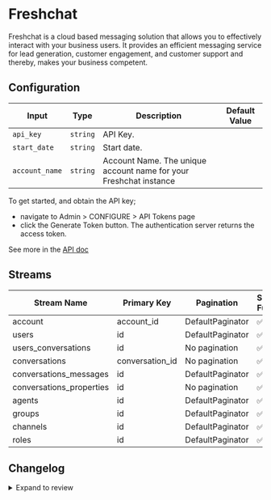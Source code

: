 # Freshchat
Freshchat is a cloud based messaging solution that allows you to effectively interact with your business users. It provides an efficient messaging service for lead generation, customer engagement, and customer support and thereby, makes your business competent.

## Configuration

| Input | Type | Description | Default Value |
|-------|------|-------------|---------------|
| `api_key` | `string` | API Key.  |  |
| `start_date` | `string` | Start date.  |  |
| `account_name` | `string` | Account Name. The unique account name for your Freshchat instance |  |

To get started, and obtain the API key;
- navigate to Admin > CONFIGURE > API Tokens page
- click the Generate Token button. The authentication server returns the access token.

See more in the [API doc](https://developers.freshchat.com/api/#authentication)

## Streams
| Stream Name | Primary Key | Pagination | Supports Full Sync | Supports Incremental |
|-------------|-------------|------------|---------------------|----------------------|
| account | account_id | DefaultPaginator | ✅ |  ❌  |
| users | id | DefaultPaginator | ✅ |  ✅  |
| users_conversations | id | No pagination | ✅ |  ❌  |
| conversations | conversation_id | No pagination | ✅ |  ✅  |
| conversations_messages | id | DefaultPaginator | ✅ |  ✅  |
| conversations_properties | id | No pagination | ✅ |  ❌  |
| agents | id | DefaultPaginator | ✅ |  ✅  |
| groups | id | DefaultPaginator | ✅ |  ❌  |
| channels | id | DefaultPaginator | ✅ |  ✅  |
| roles | id | DefaultPaginator | ✅ |  ❌  |

## Changelog

<details>
  <summary>Expand to review</summary>

| Version | Date | Pull Request | Subject |
|---------|------|--------------|---------|
| 0.0.31 | 2025-10-29 | [68784](https://github.com/airbytehq/airbyte/pull/68784) | Update dependencies |
| 0.0.30 | 2025-10-21 | [68422](https://github.com/airbytehq/airbyte/pull/68422) | Update dependencies |
| 0.0.29 | 2025-10-14 | [68051](https://github.com/airbytehq/airbyte/pull/68051) | Update dependencies |
| 0.0.28 | 2025-10-07 | [67305](https://github.com/airbytehq/airbyte/pull/67305) | Update dependencies |
| 0.0.27 | 2025-09-30 | [66769](https://github.com/airbytehq/airbyte/pull/66769) | Update dependencies |
| 0.0.26 | 2025-09-24 | [66429](https://github.com/airbytehq/airbyte/pull/66429) | Update dependencies |
| 0.0.25 | 2025-09-09 | [65823](https://github.com/airbytehq/airbyte/pull/65823) | Update dependencies |
| 0.0.24 | 2025-08-23 | [65255](https://github.com/airbytehq/airbyte/pull/65255) | Update dependencies |
| 0.0.23 | 2025-08-09 | [64667](https://github.com/airbytehq/airbyte/pull/64667) | Update dependencies |
| 0.0.22 | 2025-08-02 | [64388](https://github.com/airbytehq/airbyte/pull/64388) | Update dependencies |
| 0.0.21 | 2025-07-26 | [64035](https://github.com/airbytehq/airbyte/pull/64035) | Update dependencies |
| 0.0.20 | 2025-07-19 | [63576](https://github.com/airbytehq/airbyte/pull/63576) | Update dependencies |
| 0.0.19 | 2025-07-12 | [62991](https://github.com/airbytehq/airbyte/pull/62991) | Update dependencies |
| 0.0.18 | 2025-07-05 | [62819](https://github.com/airbytehq/airbyte/pull/62819) | Update dependencies |
| 0.0.17 | 2025-06-28 | [62370](https://github.com/airbytehq/airbyte/pull/62370) | Update dependencies |
| 0.0.16 | 2025-06-21 | [61945](https://github.com/airbytehq/airbyte/pull/61945) | Update dependencies |
| 0.0.15 | 2025-06-14 | [61209](https://github.com/airbytehq/airbyte/pull/61209) | Update dependencies |
| 0.0.14 | 2025-05-24 | [60425](https://github.com/airbytehq/airbyte/pull/60425) | Update dependencies |
| 0.0.13 | 2025-05-10 | [60048](https://github.com/airbytehq/airbyte/pull/60048) | Update dependencies |
| 0.0.12 | 2025-05-03 | [59403](https://github.com/airbytehq/airbyte/pull/59403) | Update dependencies |
| 0.0.11 | 2025-04-26 | [58887](https://github.com/airbytehq/airbyte/pull/58887) | Update dependencies |
| 0.0.10 | 2025-04-19 | [57771](https://github.com/airbytehq/airbyte/pull/57771) | Update dependencies |
| 0.0.9 | 2025-04-05 | [57204](https://github.com/airbytehq/airbyte/pull/57204) | Update dependencies |
| 0.0.8 | 2025-03-29 | [56505](https://github.com/airbytehq/airbyte/pull/56505) | Update dependencies |
| 0.0.7 | 2025-03-22 | [55960](https://github.com/airbytehq/airbyte/pull/55960) | Update dependencies |
| 0.0.6 | 2025-03-08 | [55295](https://github.com/airbytehq/airbyte/pull/55295) | Update dependencies |
| 0.0.5 | 2025-03-01 | [54991](https://github.com/airbytehq/airbyte/pull/54991) | Update dependencies |
| 0.0.4 | 2025-02-22 | [54427](https://github.com/airbytehq/airbyte/pull/54427) | Update dependencies |
| 0.0.3 | 2025-02-15 | [53784](https://github.com/airbytehq/airbyte/pull/53784) | Update dependencies |
| 0.0.2 | 2025-02-08 | [47591](https://github.com/airbytehq/airbyte/pull/47591) | Update dependencies |
| 0.0.1 | 2024-09-22 | | Initial release by [@topefolorunso](https://github.com/topefolorunso) via Connector Builder |

</details>
